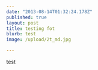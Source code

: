```yaml
---
date: "2013-08-14T01:32:24.178Z"
published: true
layout: post
title: testing fot
blurb: test
image: /upload/2t_md.jpg

---
```


test
